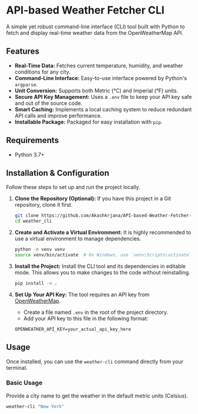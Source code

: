 # API-based Weather Fetcher CLI

A simple yet robust command-line interface (CLI) tool built with Python to fetch and display real-time weather data from the OpenWeatherMap API.

## Features

-   **Real-Time Data:** Fetches current temperature, humidity, and weather conditions for any city.
-   **Command-Line Interface:** Easy-to-use interface powered by Python's `argparse`.
-   **Unit Conversion:** Supports both Metric (°C) and Imperial (°F) units.
-   **Secure API Key Management:** Uses a `.env` file to keep your API key safe and out of the source code.
-   **Smart Caching:** Implements a local caching system to reduce redundant API calls and improve performance.
-   **Installable Package:** Packaged for easy installation with `pip`.

## Requirements

-   Python 3.7+

## Installation & Configuration

Follow these steps to set up and run the project locally.

1.  **Clone the Repository (Optional):**
    If you have this project in a Git repository, clone it first.
    ```bash
    git clone https://github.com/Akashkrjana/API-based-Weather-Fetcher-CLI.git
    cd weather_cli
    ```

2.  **Create and Activate a Virtual Environment:**
    It is highly recommended to use a virtual environment to manage dependencies.
    ```bash
    python -m venv venv
    source venv/bin/activate  # On Windows, use `venv\Scripts\activate`
    ```

3.  **Install the Project:**
    Install the CLI tool and its dependencies in editable mode. This allows you to make changes to the code without reinstalling.
    ```bash
    pip install -e .
    ```

4.  **Set Up Your API Key:**
    The tool requires an API key from [OpenWeatherMap](https://openweathermap.org/api).
    -   Create a file named `.env` in the root of the project directory.
    -   Add your API key to this file in the following format:
    ```
    OPENWEATHER_API_KEY=your_actual_api_key_here
    ```

## Usage

Once installed, you can use the `weather-cli` command directly from your terminal.

### Basic Usage

Provide a city name to get the weather in the default metric units (Celsius).

```bash
weather-cli "New York"